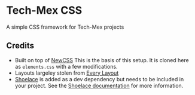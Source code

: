 # Tech-Mex CSS
A simple CSS framework for Tech-Mex projects

## Credits
- Built on top of [NewCSS](https://newcss.net/)
  This is the basis of this setup. It is cloned here as `elements.css` with a few modifications.
- Layouts largeley stolen from [Every Layout](https://every-layout.dev/)
- [Shoelace](https://github.com/shoelace-style/shoelace) is added as a dev dependency but needs to be included in your project. See the [Shoelace documentation](https://shoelace.style/) for more information.
